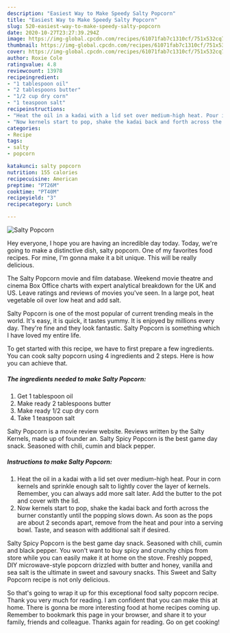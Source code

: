 ```yaml
---
description: "Easiest Way to Make Speedy Salty Popcorn"
title: "Easiest Way to Make Speedy Salty Popcorn"
slug: 520-easiest-way-to-make-speedy-salty-popcorn
date: 2020-10-27T23:27:39.294Z
image: https://img-global.cpcdn.com/recipes/61071fab7c1310cf/751x532cq70/salty-popcorn-recipe-main-photo.jpg
thumbnail: https://img-global.cpcdn.com/recipes/61071fab7c1310cf/751x532cq70/salty-popcorn-recipe-main-photo.jpg
cover: https://img-global.cpcdn.com/recipes/61071fab7c1310cf/751x532cq70/salty-popcorn-recipe-main-photo.jpg
author: Roxie Cole
ratingvalue: 4.8
reviewcount: 13978
recipeingredient:
- "1 tablespoon oil"
- "2 tablespoons butter"
- "1/2 cup dry corn"
- "1 teaspoon salt"
recipeinstructions:
- "Heat the oil in a kadai with a lid set over medium-high heat. Pour in corn kernels and sprinkle enough salt to lightly cover the layer of kernels. Remember, you can always add more salt later. Add the butter to the pot and cover with the lid."
- "Now kernels start to pop, shake the kadai back and forth across the burner constantly until the popping slows down. As soon as the pops are about 2 seconds apart, remove from the heat and pour into a serving bowl. Taste, and season with additional salt if desired."
categories:
- Recipe
tags:
- salty
- popcorn

katakunci: salty popcorn 
nutrition: 155 calories
recipecuisine: American
preptime: "PT26M"
cooktime: "PT40M"
recipeyield: "3"
recipecategory: Lunch

---
```



![Salty Popcorn](https://img-global.cpcdn.com/recipes/61071fab7c1310cf/751x532cq70/salty-popcorn-recipe-main-photo.jpg)

Hey everyone, I hope you are having an incredible day today. Today, we're going to make a distinctive dish, salty popcorn. One of my favorites food recipes. For mine, I'm gonna make it a bit unique. This will be really delicious.

The Salty Popcorn movie and film database. Weekend movie theatre and cinema Box Office charts with expert analytical breakdown for the UK and US. Leave ratings and reviews of movies you&#39;ve seen. In a large pot, heat vegetable oil over low heat and add salt.

Salty Popcorn is one of the most popular of current trending meals in the world. It's easy, it is quick, it tastes yummy. It is enjoyed by millions every day. They're fine and they look fantastic. Salty Popcorn is something which I have loved my entire life.


To get started with this recipe, we have to first prepare a few ingredients. You can cook salty popcorn using 4 ingredients and 2 steps. Here is how you can achieve that.

<!--inarticleads1-->

##### The ingredients needed to make Salty Popcorn:

1. Get 1 tablespoon oil
1. Make ready 2 tablespoons butter
1. Make ready 1/2 cup dry corn
1. Take 1 teaspoon salt


Salty Popcorn is a movie review website. Reviews written by the Salty Kernels, made up of founder an. Salty Spicy Popcorn is the best game day snack. Seasoned with chili, cumin and black pepper. 

<!--inarticleads2-->

##### Instructions to make Salty Popcorn:

1. Heat the oil in a kadai with a lid set over medium-high heat. Pour in corn kernels and sprinkle enough salt to lightly cover the layer of kernels. Remember, you can always add more salt later. Add the butter to the pot and cover with the lid.
1. Now kernels start to pop, shake the kadai back and forth across the burner constantly until the popping slows down. As soon as the pops are about 2 seconds apart, remove from the heat and pour into a serving bowl. Taste, and season with additional salt if desired.


Salty Spicy Popcorn is the best game day snack. Seasoned with chili, cumin and black pepper. You won&#39;t want to buy spicy and crunchy chips from store while you can easily make it at home on the stove. Freshly popped, DIY microwave-style popcorn drizzled with butter and honey, vanilla and sea salt is the ultimate in sweet and savoury snacks. This Sweet and Salty Popcorn recipe is not only delicious. 

So that's going to wrap it up for this exceptional food salty popcorn recipe. Thank you very much for reading. I am confident that you can make this at home. There is gonna be more interesting food at home recipes coming up. Remember to bookmark this page in your browser, and share it to your family, friends and colleague. Thanks again for reading. Go on get cooking!
